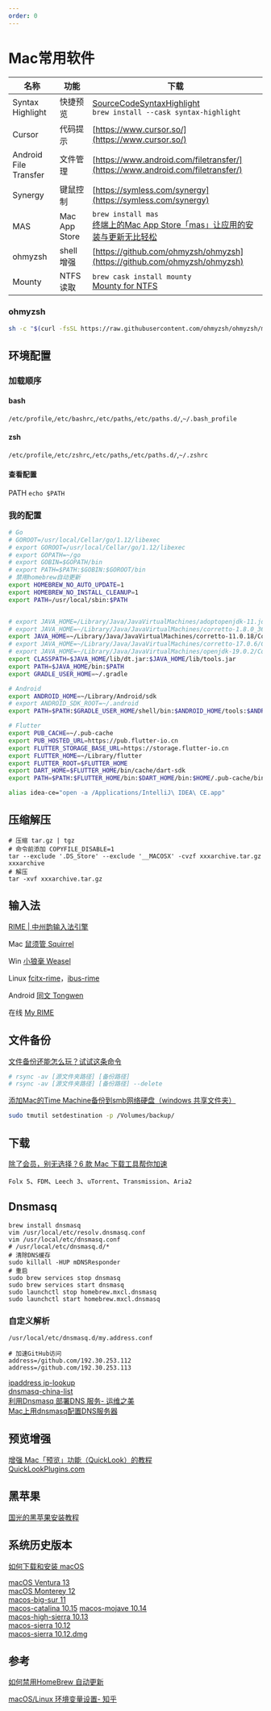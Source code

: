 ```yaml
---
order: 0
---
```


# Mac常用软件

| 名称                  | 功能          | 下载                                                         |
| --------------------- | ------------- | ------------------------------------------------------------ |
| Syntax Highlight      | 快捷预览      | [SourceCodeSyntaxHighlight](https://github.com/sbarex/SourceCodeSyntaxHighlight)  <br/>`brew install --cask syntax-highlight ` |
| Cursor                | 代码提示      | [https://www.cursor.so/](https://www.cursor.so/)             |
| Android File Transfer | 文件管理      | [https://www.android.com/filetransfer/](https://www.android.com/filetransfer/) |
| Synergy               | 键鼠控制      | [https://symless.com/synergy](https://symless.com/synergy)   |
| MAS                   | Mac App Store | `brew install mas`<br/>[终端上的Mac App Store「mas」让应用的安装与更新无比轻松](https://zhuanlan.zhihu.com/p/35971380) |
| ohmyzsh               | shell 增强    | [https://github.com/ohmyzsh/ohmyzsh](https://github.com/ohmyzsh/ohmyzsh) |
| Mounty                | NTFS读取      | `brew cask install mounty`<br/>[Mounty for NTFS](https://mounty.app) |

### ohmyzsh

```sh
sh -c "$(curl -fsSL https://raw.githubusercontent.com/ohmyzsh/ohmyzsh/master/tools/install.sh)"
```

## 环境配置

### 加载顺序

#### bash

`/etc/profile`,`/etc/bashrc`,`/etc/paths`,`/etc/paths.d/`,`~/.bash_profile`

#### zsh

`/etc/profile`,`/etc/zshrc`,`/etc/paths`,`/etc/paths.d/`,`~/.zshrc`

#### 查看配置

PATH `echo $PATH`

### 我的配置

```sh
# Go
# GOROOT=/usr/local/Cellar/go/1.12/libexec
# export GOROOT=/usr/local/Cellar/go/1.12/libexec
# export GOPATH=~/go
# export GOBIN=$GOPATH/bin
# export PATH=$PATH:$GOBIN:$GOROOT/bin
# 禁用homebrew自动更新
export HOMEBREW_NO_AUTO_UPDATE=1
export HOMEBREW_NO_INSTALL_CLEANUP=1
export PATH=/usr/local/sbin:$PATH


# export JAVA_HOME=/Library/Java/JavaVirtualMachines/adoptopenjdk-11.jdk/Contents/Home
# export JAVA_HOME=~/Library/Java/JavaVirtualMachines/corretto-1.8.0_362/Contents/Home
export JAVA_HOME=~/Library/Java/JavaVirtualMachines/corretto-11.0.18/Contents/Home
# export JAVA_HOME=~/Library/Java/JavaVirtualMachines/corretto-17.0.6/Contents/Home
# export JAVA_HOME=~/Library/Java/JavaVirtualMachines/openjdk-19.0.2/Contents/Home
export CLASSPATH=$JAVA_HOME/lib/dt.jar:$JAVA_HOME/lib/tools.jar
export PATH=$JAVA_HOME/bin:$PATH
export GRADLE_USER_HOME=~/.gradle

# Android
export ANDROID_HOME=~/Library/Android/sdk
# export ANDROID_SDK_ROOT=~/.android
export PATH=$PATH:$GRADLE_USER_HOME/shell/bin:$ANDROID_HOME/tools:$ANDROID_HOME/tools/bin:$ANDROID_HOME/platform-tools:$JAVA_HOME/bin:$JAVA_HOME/jre/bin

# Flutter
export PUB_CACHE=~/.pub-cache
export PUB_HOSTED_URL=https://pub.flutter-io.cn
export FLUTTER_STORAGE_BASE_URL=https://storage.flutter-io.cn
export FLUTTER_HOME=~/Library/flutter
export FLUTTER_ROOT=$FLUTTER_HOME
export DART_HOME=$FLUTTER_HOME/bin/cache/dart-sdk
export PATH=$PATH:$FLUTTER_HOME/bin:$DART_HOME/bin:$HOME/.pub-cache/bin

alias idea-ce="open -a /Applications/IntelliJ\ IDEA\ CE.app"
```

## 压缩解压

```shell
# 压缩 tar.gz | tgz
# 命令前添加 COPYFILE_DISABLE=1 
tar --exclude '.DS_Store' --exclude '__MACOSX' -cvzf xxxarchive.tar.gz xxxarchive
# 解压
tar -xvf xxxarchive.tar.gz
```



## 输入法

[RIME | 中州韵输入法引擎](https://rime.im/)

Mac [鼠须管 Squirrel](https://github.com/rime/squirrel/releases/latest)

Win [小狼毫 Weasel](https://github.com/rime/weasel/releases/latest)

Linux [fcitx-rime](https://github.com/fcitx/fcitx-rime)，[ibus-rime](https://github.com/rime/home/wiki/RimeWithIBus)

Android [同文 Tongwen](https://github.com/osfans/trime)

在线 [My RIME](https://github.com/LibreService/my_rime)

## 文件备份

[文件备份还能怎么玩？试试这条命令](https://sspai.com/post/41967)

```bash
# rsync -av [源文件夹路径] [备份路径]
# rsync -av [源文件夹路径] [备份路径] --delete
```

[ 添加Mac的Time Machine备份到smb网络硬盘（windows 共享文件夹）](https://www.douban.com/note/614980869/)

```bash
sudo tmutil setdestination -p /Volumes/backup/
```

## 下载

[除了会员，别无选择？6 款 Mac 下载工具帮你加速](https://sspai.com/post/41174)

`Folx 5`、`FDM`、`Leech 3`、`uTorrent`、`Transmission`、`Aria2`


## Dnsmasq

```text
brew install dnsmasq
vim /usr/local/etc/resolv.dnsmasq.conf
vim /usr/local/etc/dnsmasq.conf
# /usr/local/etc/dnsmasq.d/*
# 清除DNS缓存
sudo killall -HUP mDNSResponder
# 重启
sudo brew services stop dnsmasq
sudo brew services start dnsmasq
sudo launchctl stop homebrew.mxcl.dnsmasq
sudo launchctl start homebrew.mxcl.dnsmasq
```

### 自定义解析

`/usr/local/etc/dnsmasq.d/my.address.conf`

```text
# 加速GitHub访问
address=/github.com/192.30.253.112
address=/github.com/192.30.253.113
```

[ipaddress ip-lookup](https://www.ipaddress.com/ip-lookup)  
[dnsmasq-china-list](https://github.com/felixonmars/dnsmasq-china-list)  
[利用Dnsmasq 部署DNS 服务- 运维之美](https://www.hi-linux.com/posts/30947.html)  
[Mac上用dnsmasq配置DNS服务器](https://blog.csdn.net/lovenjoe/article/details/51210937)


## 预览增强

[增强 Mac「预览」功能（QuickLook）的教程](https://sspai.com/31927)  
[QuickLookPlugins.com](http://www.quicklookplugins.com/)  

## 黑苹果

[国光的黑苹果安装教程](https://apple.sqlsec.com/3-准备工作/)

## 系统历史版本

[如何下载和安装 macOS](https://support.apple.com/zh-cn/HT211683)  

[macOS Ventura 13](https://apps.apple.com/cn/app/macos-ventura/id1638787999?mt=12)  
[macOS Monterey 12](https://apps.apple.com/cn/app/macos-monterey/id1576738294?mt=12)  
[macos-big-sur 11](https://apps.apple.com/cn/app/macos-big-sur/id1526878132?mt=12)   
[macos-catalina 10.15](https://apps.apple.com/cn/app/macos-catalina/id1466841314?mt=12) 
[macos-mojave 10.14](https://apps.apple.com/cn/app/macos-mojave/id1398502828?mt=12)  
[macos-high-sierra 10.13](https://apps.apple.com/cn/app/macos-high-sierra/id1246284741?mt=12)  
[macos-sierra 10.12](https://itunes.apple.com/cn/app/macos-sierra/id1127487414?ls=1&mt=12)  
[macos-sierra 10.12.dmg](http://updates-http.cdn-apple.com/2019/cert/061-39476-20191023-48f365f4-0015-4c41-9f44-39d3d2aca067/InstallOS.dmg)  


## 参考

[如何禁用HomeBrew 自动更新](https://juejin.cn/post/6931189341150674958)  

[macOS/Linux 环境变量设置- 知乎](https://zhuanlan.zhihu.com/p/25976099)  
